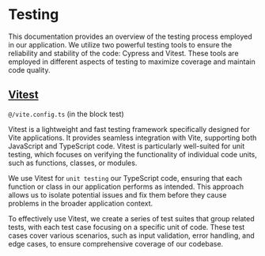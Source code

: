 # Testing

This documentation provides an overview of the testing process employed in our application. We utilize two powerful testing tools to ensure the reliability and stability of the code: Cypress and Vitest. These tools are employed in different aspects of testing to maximize coverage and maintain code quality.

## [Vitest](https://vitest.dev/)

`@/vite.config.ts` (in the block test)

Vitest is a lightweight and fast testing framework specifically designed for Vite applications. It provides seamless integration with Vite, supporting both JavaScript and TypeScript code. Vitest is particularly well-suited for unit testing, which focuses on verifying the functionality of individual code units, such as functions, classes, or modules.

We use Vitest for `unit testing` our TypeScript code, ensuring that each function or class in our application performs as intended. This approach allows us to isolate potential issues and fix them before they cause problems in the broader application context.

To effectively use Vitest, we create a series of test suites that group related tests, with each test case focusing on a specific unit of code. These test cases cover various scenarios, such as input validation, error handling, and edge cases, to ensure comprehensive coverage of our codebase.
